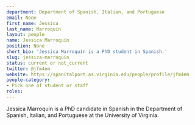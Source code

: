 ```yaml
---
department: Department of Spanish, Italian, and Portuguese
email: None
first_name: Jessica
last_name: Marroquín
layout: people
name: Jessica Marroquín
position: None
short_bio: 'Jessica Marroquín is a PhD student in Spanish.'
slug: jessica-marroquín
status: current or not_current
twitter: @jfm4em
website: https://spanitalport.as.virginia.edu/people/profile/jfm4em
people-category:
- Pick one of student or staff
roles:
---
```

Jessica Marroquín is a PhD candidate in Spanish in the Department of Spanish, Italian, and Portuguese at the University of Virginia.
